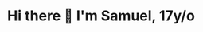 <h1 align = "center">
  Hi there 👋 I'm Samuel, 17y/o
</h1>
<!--
**SamuelWoszak/SamuelWoszak** is a ✨ _special_ ✨ repository because its `README.md` (this file) appears on your GitHub profile.

Here are some ideas to get you started:

- 🔭 I’m currently working on ...
- 🌱 I’m currently learning ...
- 👯 I’m looking to collaborate on ...
- 🤔 I’m looking for help with ...
- 💬 Ask me about ...
- 📫 How to reach me: ...
- 😄 Pronouns: ...
- ⚡ Fun fact: ...
-->

[![Top Langs](https://github-readme-stats.vercel.app/api/top-langs/?username=SamuelWoszak&hide_progress=true)](https://github.com/SamuelWoszak/github-readme-stats)

